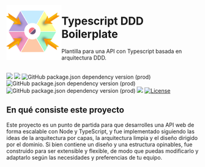 <img src="https://raw.githubusercontent.com/Bryan-Herrera-DEV/node-ts-ddd-prisma-backend/main/assets/hexagonal_draw.png" align="left" width="144px"> <h1>Typescript DDD Boilerplate</h1>

<p>Plantilla para una API con Typescript basada en arquitectura DDD.</p>
<br>

<div align="center">
    <div align="left">
        <a href="https://app.codacy.com/gh/Bryan-Herrera-DEV/node-ts-ddd-prisma-backend/dashboard?utm_source=gh&utm_medium=referral&utm_content=&utm_campaign=Badge_grade"><img src="https://app.codacy.com/project/badge/Grade/4ba57aba7b18438193dec8d7aca6a807"/></a>
       <a href="https://app.codacy.com/gh/Bryan-Herrera-DEV/node-ts-ddd-prisma-backend/dashboard?utm_source=gh&utm_medium=referral&utm_content=&utm_campaign=Badge_coverage"><img src="https://app.codacy.com/project/badge/Coverage/4ba57aba7b18438193dec8d7aca6a807"/></a>
       <a align="center" href="https://www.npmjs.com/package/express"></a>
        <img alt="GitHub package.json dependency version (prod)" src="https://img.shields.io/github/package-json/dependency-version/bryan-herrera-dev/node-ts-ddd-prisma-backend/express">
      </a>
      <a align="center" href="https://www.npmjs.com/package/jest"></a>
        <img alt="GitHub package.json dependency version (prod)" src="https://img.shields.io/github/package-json/dependency-version/bryan-herrera-dev/node-ts-ddd-prisma-backend/jest">
      </a>
      <a align="center" href="https://www.npmjs.com/package/@prisma/client"></a>
        <img alt="GitHub package.json dependency version (prod)" src="https://img.shields.io/github/package-json/dependency-version/bryan-herrera-dev/node-ts-ddd-prisma-backend/@prisma/client">
      </a>
      <a href="https://github.com/Bryan-Herrera-DEV/node-ts-ddd-prisma-backend/blob/main/CONTRIBUTING.md"><img src="https://img.shields.io/badge/PRs-welcome-brightgreen.svg" /></a>
      <a align="center" href="https://github.com/Bryan-Herrera-DEV/node-ts-ddd-prisma-backend/blob/main/LICENSE.md">
        <img alt="License" src="https://img.shields.io/github/license/bryan-herrera-dev/node-ts-ddd-prisma-backend.svg">
      </a>
    </div>
</div>

## En qué consiste este proyecto

Este proyecto es un punto de partida para que desarrolles una API web de forma escalable con Node y TypeScript, y fue implementado siguiendo las ideas de la arquitectura por capas, la arquitectura limpia y el diseño dirigido por el dominio. Si bien contiene un diseño y una estructura opinables, fue construido para ser extensible y flexible, de modo que puedas modificarlo y adaptarlo según las necesidades y preferencias de tu equipo.
